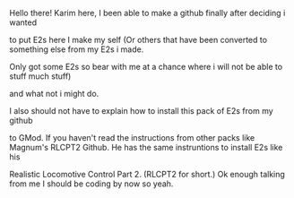 
Hello there! Karim here, I been able to make a github finally after deciding i wanted 

to put E2s here I make my self (Or others that have been converted to something else from my E2s i made. 

Only got some E2s so bear with me at a chance where i will not be able to stuff much stuff)

and what not i might do. 

I also should not have to explain how to install this pack of E2s from my github 

to GMod. If you haven't read the instructions from other packs like Magnum's RLCPT2 Github. He has the same instruntions to install E2s like his

Realistic Locomotive Control Part 2. (RLCPT2 for short.) Ok enough talking from me I should be coding by now so yeah.
